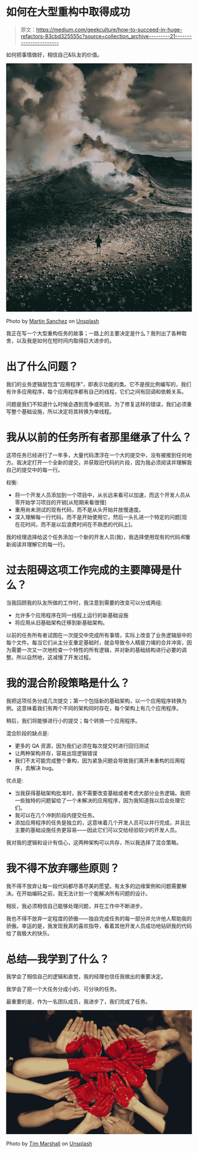 # 如何在大型重构中取得成功

> 原文：<https://medium.com/geekculture/how-to-succeed-in-huge-refactors-83cbd325555c?source=collection_archive---------21----------------------->

如何把事情做好，相信自己&队友的价值。

![](img/7f78ef79db858abd70720610da54d0ca.png)

Photo by [Martin Sanchez](https://unsplash.com/@zekedrone?utm_source=unsplash&utm_medium=referral&utm_content=creditCopyText) on [Unsplash](https://unsplash.com/s/photos/mountain-lava-person?utm_source=unsplash&utm_medium=referral&utm_content=creditCopyText)

我正在写一个大型重构任务的故事；一路上的主要决定是什么？我列出了各种取舍，以及我是如何在短时间内取得巨大进步的。

# 出了什么问题？

我们的业务逻辑层包含“应用程序”，即表示功能的类。它不是按比例编写的，我们有许多应用程序，每个应用程序都有自己的线程，它们之间有回调和依赖关系。

问题是我们不知道什么时候会遇到竞争或死锁。为了修复这样的错误，我们必须重写整个基础设施，所以决定将其转换为单线程。

# 我从以前的任务所有者那里继承了什么？

这项任务已经进行了一年多，大量代码漂浮在一个大的提交中，没有被推到任何地方。我决定打开一个全新的提交，并获取旧代码的片段，因为我必须阅读并理解我自己的提交中的每一行。

权衡:

*   将一个开发人员添加到一个项目中，从长远来看可以加速，而这个开发人员从零开始学习项目的开销[从短期来看很慢]
*   重用尚未测试的现有代码，而不是从头开始并放慢速度。
*   深入理解每一行代码，而不是开始使用它，然后一头扎进一个特定的问题[现在花时间，而不是以后浪费时间在不熟悉的代码上]。

我的经理选择给这个任务添加一个新的开发人员(我)，我选择使用现有的代码*和*重新阅读并理解它的每一行。

# 过去阻碍这项工作完成的主要障碍是什么？

当我回顾我的队友所做的工作时，我注意到需要的改变可以分成两组:

*   允许多个应用程序在同一线程上运行的新基础设施
*   将应用从旧基础架构迁移到新基础架构。

以前的任务所有者试图在一次提交中完成所有事情，实际上改变了业务逻辑层中的每个文件。每当它们从主分支重定基础时，就会导致令人精疲力竭的合并冲突，因为需要一次又一次地检查一个特性的所有逻辑，并对新的基础结构进行必要的调整。所以自然地，这减慢了开发过程。

# 我的混合阶段策略是什么？

我把这项任务分成几次提交；第一个包括新的基础架构，以一个应用程序转换为例。这意味着我们有两个不同的架构同时存在，每个架构上有几个应用程序。

稍后，我们将能够进行小的提交；每个转换一个应用程序。

混合阶段的缺点是:

*   更多的 QA 资源，因为我们必须在每次提交时进行回归测试
*   让两种架构并存，容易出现逻辑错误
*   我们不太可能完成整个重构，因为紧急问题会导致我们离开未重构的应用程序，去解决 bug。

优点是:

*   当我获得基础架构批准时，我不需要改变基础或者考虑大部分业务逻辑。我把一些独特的问题留给了一个未解决的应用程序，因为我知道我以后会处理它们。
*   我可以在几个冲刺阶段内提交任务。
*   添加应用程序的任务是独立的，这意味着几个开发人员可以并行完成，并且比主要的基础设施任务更容易——因此它们可以交给经验较少的开发人员。

我对我的逻辑和设计有信心，这两种架构可以共存，所以我选择了混合策略。

# 我不得不放弃哪些原则？

我不得不放弃让每一段代码都尽善尽美的愿望。有太多的边缘案例和问题需要解决。在开始编码之前，我无法计划一个能解决所有问题的设计。

相反，我必须相信自己能够处理问题，并在工作中不断进步。

我也不得不放弃一定程度的骄傲——独自完成任务的每一部分并允许他人帮助我的骄傲。幸运的是，我发现我真的喜欢指导，看着其他开发人员成功地钻研我的代码给了我极大的快乐。

# 总结—我学到了什么？

我学会了相信自己的逻辑和直觉，我的经理也信任我做出的重要决定。

我学会了把一个大任务分成小的、可分块的任务。

最重要的是，作为一名团队成员，我进步了，我们完成了任务。

![](img/66f9e748704d8a0b74183c13edd6269d.png)

Photo by [Tim Marshall](https://unsplash.com/@timmarshall?utm_source=unsplash&utm_medium=referral&utm_content=creditCopyText) on [Unsplash](https://unsplash.com/s/photos/circle-people?utm_source=unsplash&utm_medium=referral&utm_content=creditCopyText)